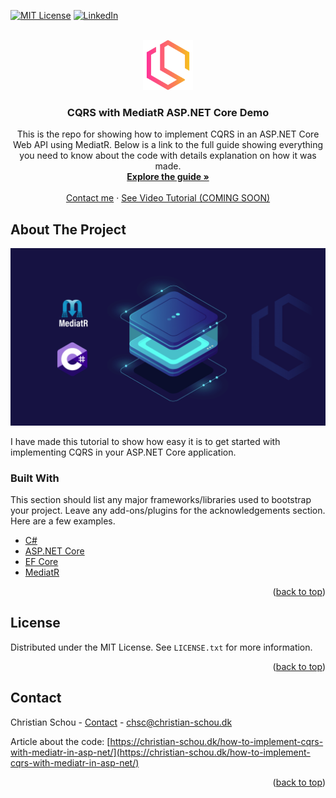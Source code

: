 [![MIT License][license-shield]][license-url]
[![LinkedIn][linkedin-shield]][linkedin-url]



<!-- PROJECT LOGO -->
<br />
<div align="center">
  <a href="https://christian-schou.dk/">
    <img src="images/logo.png" alt="Logo" width="80" height="80">
  </a>

  <h3 align="center">CQRS with MediatR ASP.NET Core Demo</h3>

  <p align="center">
    This is the repo for showing how to implement CQRS in an ASP.NET Core Web API using MediatR. Below is a link to the full guide showing everything you need to know about the code with details explanation on how it was made.
    <br />
    <a href="https://christian-schou.dk/how-to-implement-cqrs-with-mediatr-in-asp-net/"><strong>Explore the guide »</strong></a>
    <br />
    <br />
    <a href="https://christian-schou.dk/contact">Contact me</a>
    ·
    <a href="#">See Video Tutorial (COMING SOON)</a>
  </p>
</div>

<!-- ABOUT THE PROJECT -->
## About The Project

[![CQRS using Mediator Demo][product-screenshot]](https://christian-schou.dk/how-to-implement-cqrs-with-mediatr-in-asp-net/m)

I have made this tutorial to show how easy it is to get started with implementing CQRS in your ASP.NET Core application.

### Built With

This section should list any major frameworks/libraries used to bootstrap your project. Leave any add-ons/plugins for the acknowledgements section. Here are a few examples.

* [C#](https://nextjs.org/)
* [ASP.NET Core](https://reactjs.org/)
* [EF Core](https://vuejs.org/)
* [MediatR](https://angular.io/)

<p align="right">(<a href="#top">back to top</a>)</p>

<!-- LICENSE -->
## License

Distributed under the MIT License. See `LICENSE.txt` for more information.

<p align="right">(<a href="#top">back to top</a>)</p>

<!-- CONTACT -->
## Contact

Christian Schou - [Contact](https://christian-schou.dk/contact) - chsc@christian-schou.dk

Article about the code: [https://christian-schou.dk/how-to-implement-cqrs-with-mediatr-in-asp-net/](https://christian-schou.dk/how-to-implement-cqrs-with-mediatr-in-asp-net/)

<p align="right">(<a href="#top">back to top</a>)</p>

[license-shield]: https://img.shields.io/github/license/othneildrew/Best-README-Template.svg?style=for-the-badge
[license-url]: https://github.com/othneildrew/Best-README-Template/blob/master/LICENSE.txt
[linkedin-shield]: https://img.shields.io/badge/-LinkedIn-black.svg?style=for-the-badge&logo=linkedin&colorB=555
[linkedin-url]: https://www.linkedin.com/in/chrschou1996/?lipi=urn%3Ali%3Apage%3Ad_flagship3_feed%3BH%2BfuudfrTJ2JlAS15tlEiw%3D%3D
[product-screenshot]: images/featured-image.png
